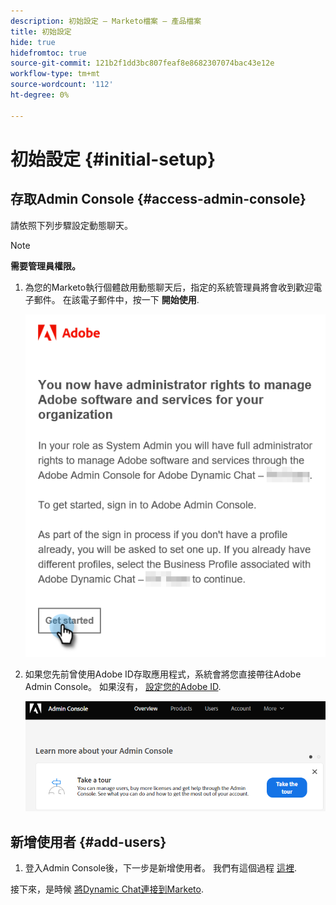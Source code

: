 ```yaml
---
description: 初始設定 — Marketo檔案 — 產品檔案
title: 初始設定
hide: true
hidefromtoc: true
source-git-commit: 121b2f1dd3bc807feaf8e8682307074bac43e12e
workflow-type: tm+mt
source-wordcount: '112'
ht-degree: 0%

---
```


# 初始設定 {#initial-setup}

## 存取Admin Console {#access-admin-console}

請依照下列步驟設定動態聊天。

>[!NOTE]
>
>**需要管理員權限。**

1. 為您的Marketo執行個體啟用動態聊天后，指定的系統管理員將會收到歡迎電子郵件。 在該電子郵件中，按一下 **開始使用**.

   ![](assets/initial-setup-1.png)

1. 如果您先前曾使用Adobe ID存取應用程式，系統會將您直接帶往Adobe Admin Console。 如果沒有， [設定您的Adobe ID](https://helpx.adobe.com/manage-account/using/create-update-adobe-id.html).

   ![](assets/initial-setup-2.png)

## 新增使用者 {#add-users}

1. 登入Admin Console後，下一步是新增使用者。 我們有這個過程 [這裡](/help/marketo/product-docs/demand-generation/dynamic-chat/add-or-remove-chat-users.md#add-a-chat-user).

接下來，是時候 [將Dynamic Chat連接到Marketo](/help/marketo/product-docs/demand-generation/dynamic-chat/connect-dynamic-chat-to-marketo.md).
